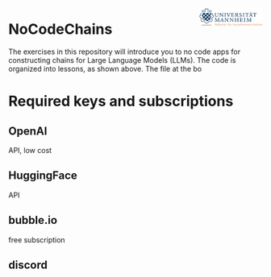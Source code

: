 
<img style="float: right;" width="25%" src="https://github.com/mannheimSDS/NoCodeChains/blob/dev/MannheimSOWI.png?raw=true"></a>

# NoCodeChains
The exercises in this repository will introduce you to no code apps for constructing chains for Large Language Models (LLMs).  The code is organized into lessons, as shown above.  The file at the bo


# Required keys and subscriptions
## OpenAI
API, low cost
## HuggingFace
API
## bubble.io
free subscription
## discord